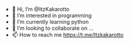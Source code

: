 - 👋 Hi, I’m @ItzKakarotto
- 👀 I’m interested in programming
- 🌱 I’m currently learning python 
- 💞️ I’m looking to collaborate on ...
- 📫 How to reach me https://t.me/Itzkakarotto

<!---
ItzKakarotto/ItzKakarotto is a ✨ special ✨ repository because its `README.md` (this file) appears on your GitHub profile.
You can click the Preview link to take a look at your changes.
--->
